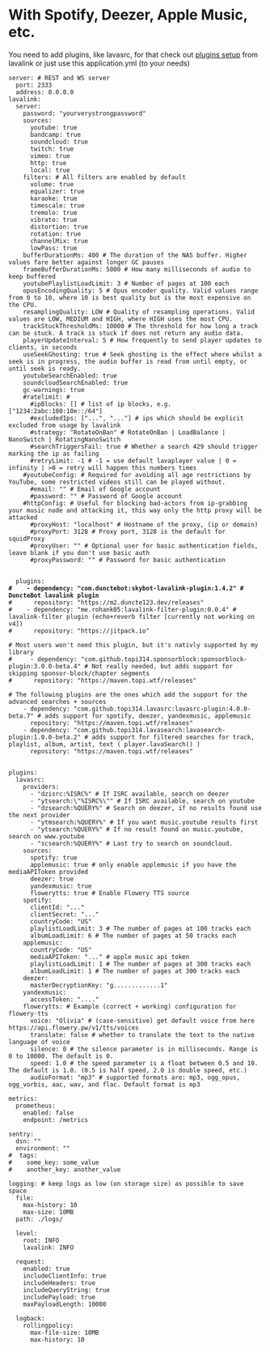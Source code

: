 # With Spotify, Deezer, Apple Music, etc.

You need to add plugins, like lavasrc, for that check out [plugins setup](https://lavalink.dev/plugins.html) from lavalink or just use this  application.yml (to your needs)

<pre class="language-yaml" data-title="application.yml"><code class="lang-yaml">server: # REST and WS server
  port: 2333
  address: 0.0.0.0
lavalink:
  server:
    password: "yourverystrongpassword"
    sources:
      youtube: true
      bandcamp: true
      soundcloud: true
      twitch: true
      vimeo: true
      http: true
      local: true
    filters: # All filters are enabled by default
      volume: true
      equalizer: true
      karaoke: true
      timescale: true
      tremolo: true
      vibrato: true
      distortion: true
      rotation: true
      channelMix: true
      lowPass: true
    bufferDurationMs: 400 # The duration of the NAS buffer. Higher values fare better against longer GC pauses
    frameBufferDurationMs: 5000 # How many milliseconds of audio to keep buffered
    youtubePlaylistLoadLimit: 3 # Number of pages at 100 each
    opusEncodingQuality: 5 # Opus encoder quality. Valid values range from 0 to 10, where 10 is best quality but is the most expensive on the CPU.
    resamplingQuality: LOW # Quality of resampling operations. Valid values are LOW, MEDIUM and HIGH, where HIGH uses the most CPU.
    trackStuckThresholdMs: 10000 # The threshold for how long a track can be stuck. A track is stuck if does not return any audio data.
    playerUpdateInterval: 5 # How frequently to send player updates to clients, in seconds
    useSeekGhosting: true # Seek ghosting is the effect where whilst a seek is in progress, the audio buffer is read from until empty, or until seek is ready.
    youtubeSearchEnabled: true
    soundcloudSearchEnabled: true
    gc-warnings: true
    #ratelimit: # 
      #ipBlocks: [] # list of ip blocks, e.g. ["1234:2abc:100:10e::/64"]
      #excludedIps: ["...", "..."] # ips which should be explicit excluded from usage by lavalink
      #strategy: "RotateOnBan" # RotateOnBan | LoadBalance | NanoSwitch | RotatingNanoSwitch
      #searchTriggersFail: true # Whether a search 429 should trigger marking the ip as failing
      #retryLimit: -1 # -1 = use default lavaplayer value | 0 = infinity | >0 = retry will happen this numbers times
    #youtubeConfig: # Required for avoiding all age restrictions by YouTube, some restricted videos still can be played without.
      #email: "" # Email of Google account
      #password: "" # Password of Google account
    #httpConfig: # Useful for blocking bad-actors from ip-grabbing your music node and attacking it, this way only the http proxy will be attacked
      #proxyHost: "localhost" # Hostname of the proxy, (ip or domain)
      #proxyPort: 3128 # Proxy port, 3128 is the default for squidProxy
      #proxyUser: "" # Optional user for basic authentication fields, leave blank if you don't use basic auth
      #proxyPassword: "" # Password for basic authentication


  plugins:
<strong>#    - dependency: "com.dunctebot:skybot-lavalink-plugin:1.4.2" # DuncteBot lavalink plugin
</strong>#      repository: "https://m2.duncte123.dev/releases"
#    - dependency: "me.rohank05:lavalink-filter-plugin:0.0.4" # lavalink-filter plugin (echo+reverb filter [currently not working on v4])
#      repository: "https://jitpack.io"

# Most users won't need this plugin, but it's nativly supported by my library
#     - dependency: "com.github.topi314.sponsorblock:sponsorblock-plugin:3.0.0-beta.4" # Not really needed, but adds support for skipping sponsor-block/chapter segments 
#      repository: "https://maven.topi.wtf/releases"

# The following plugins are the ones which add the support for the advanced searches + sources
    - dependency: "com.github.topi314.lavasrc:lavasrc-plugin:4.0.0-beta.7" # adds support for spotify, deezer, yandexmusic, applemusic
      repository: "https://maven.topi.wtf/releases"
    - dependency: "com.github.topi314.lavasearch:lavasearch-plugin:1.0.0-beta.2" # adds support for filtered searches for track, playlist, album, artist, text ( player.lavaSearch() )
      repository: "https://maven.topi.wtf/releases"
    

plugins:
  lavasrc:
    providers:
      - "dzisrc:%ISRC%" # If ISRC available, search on deezer
      - "ytsearch:\"%ISRC%\"" # If ISRC available, search on youtube
      - "dzsearch:%QUERY%" # Search on deezer, if no results found use the next provider
      - "ytmsearch:%QUERY%" # If you want music.youtube results first
      - "ytsearch:%QUERY%" # If no result found on music.youtube, search on www.youtube
      - "scsearch:%QUERY%" # Last try to search on soundcloud.
    sources:
      spotify: true
      applemusic: true # only enable applemusic if you have the mediaAPIToken provided
      deezer: true
      yandexmusic: true
      flowerytts: true # Enable Flowery TTS source
    spotify:
      clientId: "..."
      clientSecret: "..."
      countryCode: "US"
      playlistLoadLimit: 3 # The number of pages at 100 tracks each
      albumLoadLimit: 6 # The number of pages at 50 tracks each
    applemusic:
      countryCode: "US" 
      mediaAPIToken: "..." # apple music api token
      playlistLoadLimit: 1 # The number of pages at 300 tracks each
      albumLoadLimit: 1 # The number of pages at 300 tracks each
    deezer:
      masterDecryptionKey: "g.............1"
    yandexmusic:
      accessToken: "...."
    flowerytts: # Example (correct + working) configuration for flowery-tts
      voice: "Olivia" # (case-sensitive) get default voice from here https://api.flowery.pw/v1/tts/voices
      translate: false # whether to translate the text to the native language of voice
      silence: 0 # the silence parameter is in milliseconds. Range is 0 to 10000. The default is 0.
      speed: 1.0 # the speed parameter is a float between 0.5 and 10. The default is 1.0. (0.5 is half speed, 2.0 is double speed, etc.)
      audioFormat: "mp3" # supported formats are: mp3, ogg_opus, ogg_vorbis, aac, wav, and flac. Default format is mp3

metrics:
  prometheus:
    enabled: false
    endpoint: /metrics

sentry:
  dsn: ""
  environment: ""
#  tags:
#    some_key: some_value
#    another_key: another_value

logging: # keep logs as low (on storage size) as possible to save space
  file:
    max-history: 10
    max-size: 10MB
  path: ./logs/

  level:
    root: INFO
    lavalink: INFO

  request:
    enabled: true
    includeClientInfo: true
    includeHeaders: true
    includeQueryString: true
    includePayload: true
    maxPayloadLength: 10000

  logback:
    rollingpolicy:
      max-file-size: 10MB
      max-history: 10
</code></pre>
